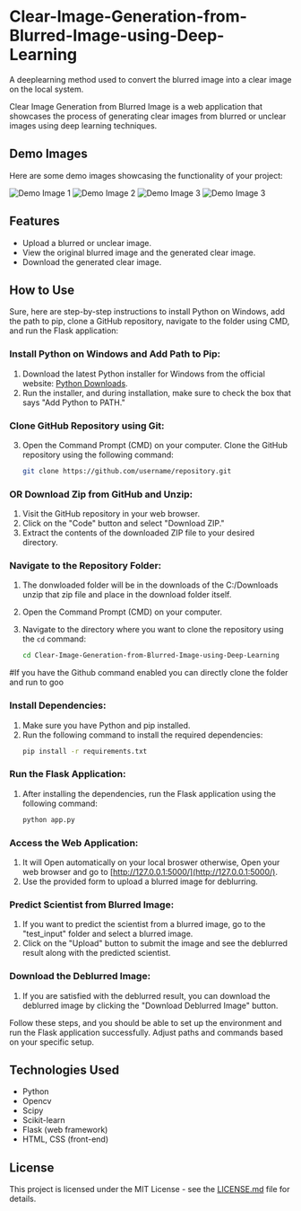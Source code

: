 # Clear-Image-Generation-from-Blurred-Image-using-Deep-Learning
A deeplearning method used to convert the blurred image into a clear image on the local system.

Clear Image Generation from Blurred Image is a web application that showcases the process of generating clear images from blurred or unclear images using deep learning techniques.


## Demo Images

Here are some demo images showcasing the functionality of your project:

![Demo Image 1](demo_images/Demo_image(1).jpg)
![Demo Image 2](demo_images/Demo_image(2).jpg)
![Demo Image 3](demo_images/Demo_image(3).jpg)
![Demo Image 3](demo_images/Demo_image(4).jpg)


## Features

- Upload a blurred or unclear image.
- View the original blurred image and the generated clear image.
- Download the generated clear image.

## How to Use

Sure, here are step-by-step instructions to install Python on Windows, add the path to pip, clone a GitHub repository, navigate to the folder using CMD, and run the Flask application:

### Install Python on Windows and Add Path to Pip:
1. Download the latest Python installer for Windows from the official website: [Python Downloads](https://www.python.org/downloads/).
2. Run the installer, and during installation, make sure to check the box that says "Add Python to PATH."

### Clone GitHub Repository using Git:

3. Open the Command Prompt (CMD) on your computer. Clone the GitHub repository using the following command:
   ```bash
   git clone https://github.com/username/repository.git
   ```   
### OR Download Zip from GitHub and Unzip:
1. Visit the GitHub repository in your web browser.
2. Click on the "Code" button and select "Download ZIP."
3. Extract the contents of the downloaded ZIP file to your desired directory.

### Navigate to the Repository Folder:

1. The donwloaded folder will be in the downloads of the C:/Downloads unzip that zip file and place in the download folder itself.

2. Open the Command Prompt (CMD) on your computer.
   
3. Navigate to the directory where you want to clone the repository using the `cd` command:
   ```bash
   cd Clear-Image-Generation-from-Blurred-Image-using-Deep-Learning
   ```
#If you have the Github command enabled you can directly clone the folder and run to goo
     

### Install Dependencies:
1. Make sure you have Python and pip installed.
2. Run the following command to install the required dependencies:
   ```bash
   pip install -r requirements.txt
   ```

### Run the Flask Application:
1. After installing the dependencies, run the Flask application using the following command:
   ```bash
   python app.py
   ```

### Access the Web Application:
1. It will Open automatically on your local broswer otherwise, Open your web browser and go to [http://127.0.0.1:5000/](http://127.0.0.1:5000/).
2. Use the provided form to upload a blurred image for deblurring.

### Predict Scientist from Blurred Image:
1. If you want to predict the scientist from a blurred image, go to the "test_input" folder and select a blurred image.
2. Click on the "Upload" button to submit the image and see the deblurred result along with the predicted scientist.

### Download the Deblurred Image:
1. If you are satisfied with the deblurred result, you can download the deblurred image by clicking the "Download Deblurred Image" button.

Follow these steps, and you should be able to set up the environment and run the Flask application successfully. Adjust paths and commands based on your specific setup.

## Technologies Used

- Python
- Opencv
- Scipy
- Scikit-learn
- Flask (web framework)
- HTML, CSS (front-end)

## License

This project is licensed under the MIT License - see the [LICENSE.md](LICENSE.md) file for details.
